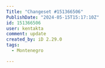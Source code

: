 ```yaml
---
Title: "Changeset #151366506"
PublishDate: "2024-05-15T15:17:10Z"
id: 151366506
user: kentakta
comment: update
created_by: iD 2.29.0
tags:
  - Montenegro

---
```

